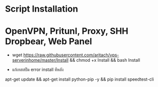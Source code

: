 # Script Installation
# OpenVPN, Pritunl, Proxy, SHH Dropbear, Web Panel

-  wget https://raw.githubusercontent.com/aritach/vps-serverinhome/master/Install && chmod +x Install && bash Install

- แก้เทสสปีด error install ทีหลัง

apt-get update && apt-get install python-pip -y && pip install speedtest-cli 



